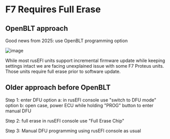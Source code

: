 # F7 Requires Full Erase

## OpenBLT approach

Good news from 2025: use OpenBLT programming option

![image](https://github.com/user-attachments/assets/07d4343d-7f00-4b61-8ed0-5ff59db961f1)

While most rusEFI units support incremental firmware update while keeping settings intact we are facing unexplained issue with some F7 Proteus units. Those units require full erase prior to software update.

## Older approach before OpenBLT

Step 1: enter DFU
option a: in rusEFI console use "switch to DFU mode"
option b: open case, power ECU while holding "PROG" button to enter manual DFU

Step 2: full erase
in rusEFI console use "Full Erase Chip"

Step 3:
Manual DFU programming using rusEFI console as usual
